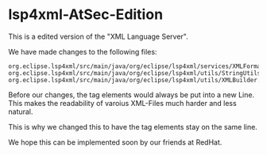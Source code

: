 # lsp4xml-AtSec-Edition

This is a edited version of the "XML Language Server".

We have made changes to the following files:

    org.eclipse.lsp4xml/src/main/java/org/eclipse/lsp4xml/services/XMLFormatter.java
    org.eclipse.lsp4xml/src/main/java/org/eclipse/lsp4xml/utils/StringUtils.java
    org.eclipse.lsp4xml/src/main/java/org/eclipse/lsp4xml/utils/XMLBuilder.java

Before our changes, the tag elements would always be put into a new Line. This makes the readability of varoius XML-Files much harder and less natural.

This is why we changed this to have the tag elements stay on the same line.

We hope this can be implemented soon by our friends at RedHat.

